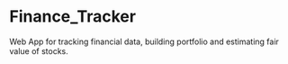 # Finance_Tracker
Web App for tracking financial data, building portfolio and estimating fair value of stocks.
